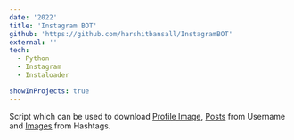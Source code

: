 ```yaml
---
date: '2022'
title: 'Instagram BOT'
github: 'https://github.com/harshitbansall/InstagramBOT'
external: ''
tech:
  - Python
  - Instagram
  - Instaloader

showInProjects: true
---
```


Script which can be used to download [Profile Image](), [Posts]() from Username and [Images]() from Hashtags.
